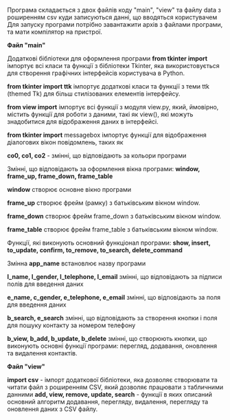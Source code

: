 Програма складається з двох файлів коду "main", "view" та файлу data з роширенням csv куди записуються данні, що вводяться користувачем
Для запуску програми потрібно завантажити архів з файлами програми, та мати компілятор на пристрої.

**Файл "main"**

Додаткові бібліотеки для оформлення програми
**from tkinter import** імпортує всі класи та функції з бібліотеки Tkinter, яка використовується для створення графічних інтерфейсів користувача в Python.

**from tkinter import ttk** імпортує додаткові класи та функції з теми ttk (themed Tk) для більш стилізованих елементів інтерфейсу.

**from view import** імпортує всі функції з модуля view.py, який, ймовірно, містить функції для роботи з даними, такі як view(), які можуть знадобитися для відображення даних в інтерфейсі.

**from tkinter import** messagebox імпортує функції для відображення діалогових вікон повідомлень, таких як 

**co0, co1, co2** - змінні, що відповідають за кольори програми

Змінні, що відповідають за оформлення вікна програми: **window, frame_up, frame_down, frame_table**

**window** створює основне вікно програми

**frame_up** створює фрейм (рамку) з батьківським вікном window.

**frame_down** створює фрейм frame_down з батьківським вікном window.

**frame_table** створює фрейм frame_table з батьківським вікном window.

Функції, які виконують основний функціонал програми: **show, insert, to_update, confirm, to_remove, to_search, delete_command**

Змінна **app_name** встановлює назву програми 

**l_name, l_gender, l_telephone, l_email** змінні, що відповідають за підписи полів для введення даних

**e_name, c_gender, e_telephone, e_email** змінні, що відповідають за поля для введення даних

**b_search, e_search** змінні, що відповідають за створення кнопки і поля для пошуку контакту за номером телефону

**b_view, b_add, b_update, b_delete** змінні, що створюють кнопки, що виконують основні функції програми: перегляд, додавання, оновлення та видалення контактів.

**Файл "view"**

**import csv** - імпорт додаткової бібліотеки, яка дозволяє створювати та читати файл з роширенням CSV, який дозволяє працювати з табличними данними
**add, view, remove, update, search** - функції в яких описаний основний алгоритм додавання, перегляду, видалення, перегляду та оновлення даних з CSV файлу.
